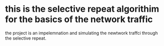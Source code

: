 # this is the selective repeat algorithim for the basics of the network traffic 
the project is an impelemnation and simulating the newtwork traffci through the selective repeat. 
